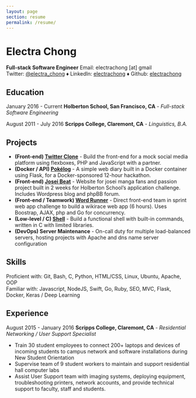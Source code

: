```yaml
---
layout: page
section: resume
permalink: /resume/
---
```


# Electra Chong
**Full-stack Software Engineer**
Email: electrachong [at] gmail   
Twitter: [@electra_chong](https://twitter.com/electra_chong) &#x2666; LinkedIn:
[electrachong](https://www.linkedin.com/in/electrachong) &#x2666; Github: [electrachong](https://github.com/electrachong)

## Education
January 2016 - Current
**Holberton School, San Francisco, CA** - *Full-stack Software Engineering*

August 2011 - July 2016
**Scripps College, Claremont, CA** - *Linguistics, B.A.*

## Projects

- **(Front-end) [Twitter Clone](http://jellycube.space/twitter-clone/index.php)** - Build the front-end for a mock social media platform using flexboxes, PHP and JavaScript with a partner.  
- **(Docker / API) [Pokélog](https://github.com/electrachong/pokelog)** - A simple web diary built in a Docker container using Flask, for a Docker-sponsored 12-hour hackathon.  
- **(Front-end) [Josei Beat](http://jellycube.space/josei-beat/)** - Website for josei manga fans and passion project built in 2 weeks for Holberton School’s application challenge. Includes Wordpress blog and phpBB forum.  
- **(Front-end / Teamwork) [Word Runner](https://github.com/madejean/Word-Runner)** - Direct front-end team in sprint web app challenge to build a wikirace web app (6 hours). Uses Boostrap, AJAX, php and Go for concurrency.  
- **(Low-level / C) [Shell](https://github.com/electrachong/holbertonschool-low_level_programming/tree/master/simple_shell)** - Build a functional shell with built-in commands, written in C with limited libraries.  
- **(DevOps) Server Maintenance** - On-call duty for multiple load-balanced servers, hosting projects with Apache and dns name server configuration  

## Skills
Proficient with: Git, Bash, C, Python, HTML/CSS, Linux, Ubuntu, Apache, OOP  
Familiar with: Javascript, NodeJS, Swift, Go, Ruby, SEO, MVC, Flask, Docker, Keras / Deep Learning

## Experience
August 2015 - January 2016
**Scripps College, Claremont, CA** - *Residential Networking / User Support Specialist*

- Train 30 student employees to connect 200+ laptops and devices of incoming students to campus network and software installations during New Student Orientation
- Supervise team of 9 student workers to maintain and support residential hall computer labs
- Assist User Support team with imaging systems, deploying equipment, troubleshooting printers, network accounts, and provide technical support to faculty, staff and students.

